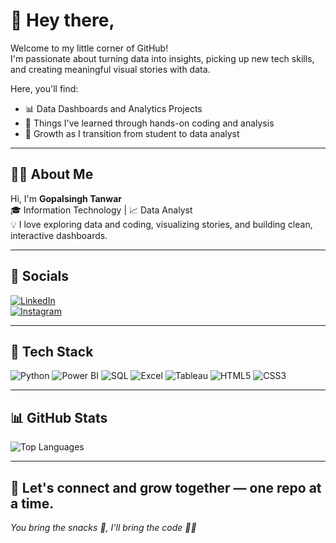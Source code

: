 # 🌟 Hey there, 

Welcome to my little corner of GitHub!  
I'm passionate about turning data into insights, picking up new tech skills, and creating meaningful visual stories with data.

Here, you'll find:
- 📊 Data Dashboards and Analytics Projects
- 🧠 Things I've learned through hands-on coding and analysis
- 🌱 Growth as I transition from student to data analyst

---

## 👨‍💻 About Me

Hi, I'm **Gopalsingh Tanwar**  
🎓 Information Technology | 📈 Data Analyst  
💡 I love exploring data and coding, visualizing stories, and building clean, interactive dashboards.

---

## 🔗 Socials

[![LinkedIn](https://img.shields.io/badge/-LinkedIn-blue?style=flat-square&logo=linkedin)](https://www.linkedin.com/in/gopalsingh-tanwar-2216ba251/)  
[![Instagram](https://img.shields.io/badge/-Instagram-e4405f?style=flat-square&logo=instagram&logoColor=white)](https://www.instagram.com/gopaltanwar_/)  


---

## 🧰 Tech Stack

![Python](https://img.shields.io/badge/-Python-black?style=flat-square&logo=python)
![Power BI](https://img.shields.io/badge/-Power%20BI-F2C811?style=flat-square&logo=powerbi&logoColor=black)
![SQL](https://img.shields.io/badge/-MySQL-blue?style=flat-square&logo=mysql)
![Excel](https://img.shields.io/badge/-Excel-217346?style=flat-square&logo=microsoft-excel&logoColor=white)
![Tableau](https://img.shields.io/badge/-Tableau-E97627?style=flat-square&logo=tableau)
![HTML5](https://img.shields.io/badge/-HTML5-E34F26?style=flat-square&logo=html5&logoColor=white)
![CSS3](https://img.shields.io/badge/-CSS3-1572B6?style=flat-square&logo=css3)


---

## 📊 GitHub Stats


![Top Languages](https://github-readme-stats.vercel.app/api/top-langs/?username=GopalTanwar7424&layout=compact&theme=tokyonight)

---

## 💬 Let's connect and grow together — one repo at a time.
*You bring the snacks 🍪, I'll bring the code 👨‍💻*
